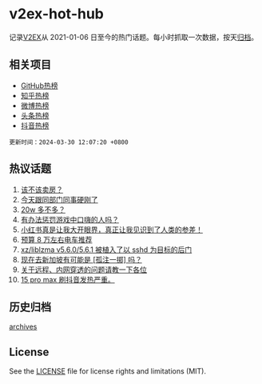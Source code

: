 # v2ex-hot-hub

 记录[V2EX](https://www.v2ex.com/)从 2021-01-06 日至今的热门话题。每小时抓取一次数据，按天[归档](archives)。
 
 ## 相关项目

- [GitHub热榜](https://github.com/snaildev/github-hot-hub)
- [知乎热榜](https://github.com/snaildev/zhihu-hot-hub)
- [微博热榜](https://github.com/snaildev/weibo-hot-hub)
- [头条热榜](https://github.com/snaildev/toutiao-hot-hub)
- [抖音热榜](https://github.com/snaildev/douyin-hot-hub)


 `更新时间：2024-03-30 12:07:20 +0800`

## 热议话题

1. [该不该卖房？](https://www.v2ex.com/t/1028122)
1. [今天跟同部门同事硬刚了](https://www.v2ex.com/t/1028257)
1. [20w 多不多？](https://www.v2ex.com/t/1028097)
1. [有办法惩罚游戏中口嗨的人吗？](https://www.v2ex.com/t/1028171)
1. [小红书真是让我大开眼界，真正让我见识到了人类的参差！](https://www.v2ex.com/t/1028225)
1. [预算 8 万左右电车推荐](https://www.v2ex.com/t/1028129)
1. [xz/liblzma v5.6.0/5.6.1 被植入了以 sshd 为目标的后门](https://www.v2ex.com/t/1028287)
1. [现在去新加坡有可能是 [孤注一掷] 吗？](https://www.v2ex.com/t/1028146)
1. [关于远程、内网穿透的问题请教一下各位](https://www.v2ex.com/t/1028081)
1. [15 pro max 刷抖音发热严重。](https://www.v2ex.com/t/1028078)

## 历史归档

[archives](archives)

## License

See the [LICENSE](LICENSE) file for license rights and limitations (MIT).
